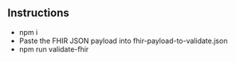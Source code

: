 ## Instructions

- npm i
- Paste the FHIR JSON payload into fhir-payload-to-validate.json
- npm run validate-fhir
